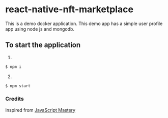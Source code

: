 # react-native-nft-marketplace
This is a demo docker application.
This demo app has a simple user profile app using node js and mongodb.

## To start the application
1. 
```sh
$ npm i
```
2. 
```sh
$ npm start
```

### Credits
Inspired from [JavaScript Mastery](https://www.youtube.com/watch?v=_ivIUCSOZ78)
